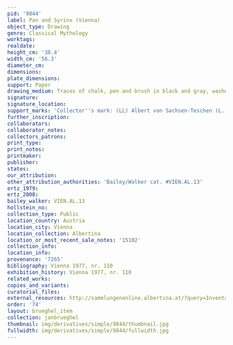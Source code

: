 ```yaml
---
pid: '9844'
label: Pan and Syrinx (Vienna)
object_type: Drawing
genre: Classical Mythology
worktags:
realdate:
height_cm: '38.4'
width_cm: '56.3'
diameter_cm:
dimensions:
plate_dimensions:
support: Paper
drawing_medium: Traces of chalk, pen and brush in black and gray, washed, white highlight
signature:
signature_location:
support_marks: 'Collector''s mark: (LL) Albert von Sachsen-Teschen (L. 174)'
further_inscription:
collaborators:
collaborator_notes:
collectors_patrons:
print_type:
print_notes:
printmaker:
publisher:
states:
our_attribution:
other_attribution_authorities: 'Bailey/Walker cat. #VIEN.AL.13'
ertz_1979:
ertz_2008:
bailey_walker: VIEN.AL.13
hollstein_no:
collection_type: Public
location_country: Austria
location_city: Vienna
location_collection: Albertina
location_or_most_recent_sale_notes: '15102'
collection_info:
location_info:
provenance: '7265'
bibliography: Vienna 1977, nr. 110
exhibition_history: Vienna 1977, nr. 110
related_works:
copies_and_variants:
curatorial_files:
external_resources: http://sammlungenonline.albertina.at/?query=Inventarnummer%3D%5B15102%5D&showtype=record
order: '74'
layout: brueghel_item
collection: janbrueghel
thumbnail: img/derivatives/simple/9844/thumbnail.jpg
fullwidth: img/derivatives/simple/9844/fullwidth.jpg
---
```

